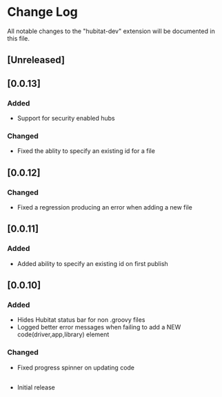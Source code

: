 # Change Log

All notable changes to the "hubitat-dev" extension will be documented in this file.

## [Unreleased]

## [0.0.13]

### Added
- Support for security enabled hubs
### Changed
- Fixed the ablity to specify an existing id for a file

## [0.0.12]

### Changed
- Fixed a regression producing an error when adding a new file

## [0.0.11]

### Added
- Added ability to specify an existing id on first publish

## [0.0.10]

### Added
- Hides Hubitat status bar for non .groovy files
- Logged better error messages when failing to add a NEW code(driver,app,library) element

### Changed
- Fixed progress spinner on updating code
##
- Initial release